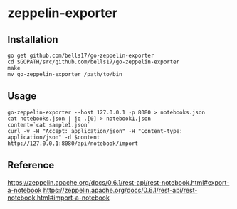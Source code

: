 # zeppelin-exporter

## Installation

```
go get github.com/bells17/go-zeppelin-exporter
cd $GOPATH/src/github.com/bells17/go-zeppelin-exporter
make
mv go-zeppelin-exporter /path/to/bin
```

## Usage

```
go-zeppelin-exporter --host 127.0.0.1 -p 8080 > notebooks.json
cat notebooks.json | jq .[0] > notebook1.json
content=`cat sample1.json`
curl -v -H "Accept: application/json" -H "Content-type: application/json" -d $content http://127.0.0.1:8080/api/notebook/import
```

## Reference

https://zeppelin.apache.org/docs/0.6.1/rest-api/rest-notebook.html#export-a-notebook
https://zeppelin.apache.org/docs/0.6.1/rest-api/rest-notebook.html#import-a-notebook
